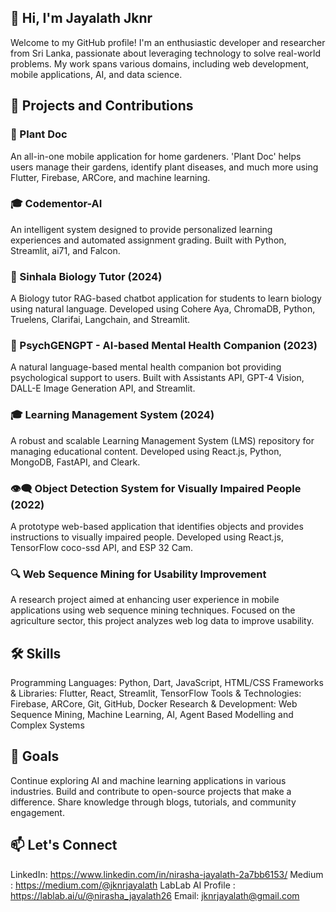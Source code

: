 ## 👋 Hi, I'm Jayalath Jknr

Welcome to my GitHub profile! I'm an enthusiastic developer and researcher from Sri Lanka, passionate about leveraging technology to solve real-world problems. My work spans various domains, including web development, mobile applications, AI, and data science.

## 🌟 Projects and Contributions
### 🌱 Plant Doc
An all-in-one mobile application for home gardeners. 'Plant Doc' helps users manage their gardens, identify plant diseases, and much more using Flutter, Firebase, ARCore, and machine learning.

### 🎓 Codementor-AI
An intelligent system designed to provide personalized learning experiences and automated assignment grading. Built with Python, Streamlit, ai71, and Falcon.

### 🔬 Sinhala Biology Tutor (2024)
A Biology tutor RAG-based chatbot application for students to learn biology using natural language. Developed using Cohere Aya, ChromaDB, Python, Truelens, Clarifai, Langchain, and Streamlit.

### 🧠 PsychGENGPT - AI-based Mental Health Companion (2023)
A natural language-based mental health companion bot providing psychological support to users. Built with Assistants API, GPT-4 Vision, DALL-E Image Generation API, and Streamlit.

### 🎓 Learning Management System (2024)
A robust and scalable Learning Management System (LMS) repository for managing educational content. Developed using React.js, Python, MongoDB, FastAPI, and Cleark.

### 👁️‍🗨️ Object Detection System for Visually Impaired People (2022)
A prototype web-based application that identifies objects and provides instructions to visually impaired people. Developed using React.js, TensorFlow coco-ssd API, and ESP 32 Cam.

### 🔍 Web Sequence Mining for Usability Improvement
A research project aimed at enhancing user experience in mobile applications using web sequence mining techniques. Focused on the agriculture sector, this project analyzes web log data to improve usability.


## 🛠️ Skills
Programming Languages: Python, Dart, JavaScript, HTML/CSS
Frameworks & Libraries: Flutter, React, Streamlit, TensorFlow
Tools & Technologies: Firebase, ARCore, Git, GitHub, Docker
Research & Development: Web Sequence Mining, Machine Learning, AI, Agent Based Modelling and Complex Systems

## 🎯 Goals
Continue exploring AI and machine learning applications in various industries.
Build and contribute to open-source projects that make a difference.
Share knowledge through blogs, tutorials, and community engagement.

## 📫 Let's Connect
LinkedIn: https://www.linkedin.com/in/nirasha-jayalath-2a7bb6153/
Medium : https://medium.com/@jknrjayalath
LabLab AI Profile : https://lablab.ai/u/@nirasha_jayalath26
Email: jknrjayalath@gmail.com


